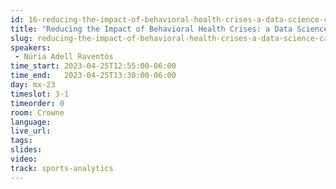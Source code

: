 ```yaml
---
id: 16-reducing-the-impact-of-behavioral-health-crises-a-data-science-case-study
title: "Reducing the Impact of Behavioral Health Crises: a Data Science Case Study"
slug: reducing-the-impact-of-behavioral-health-crises-a-data-science-case-study
speakers:
 - Núria Adell Raventós
time_start: 2023-04-25T12:55:00-06:00
time_end:   2023-04-25T13:30:00-06:00
day: mx-23
timeslot: 3-1
timeorder: 0
room: Crowne
language: 
live_url: 
tags:
slides: 
video:  
track: sports-analytics
---
```

